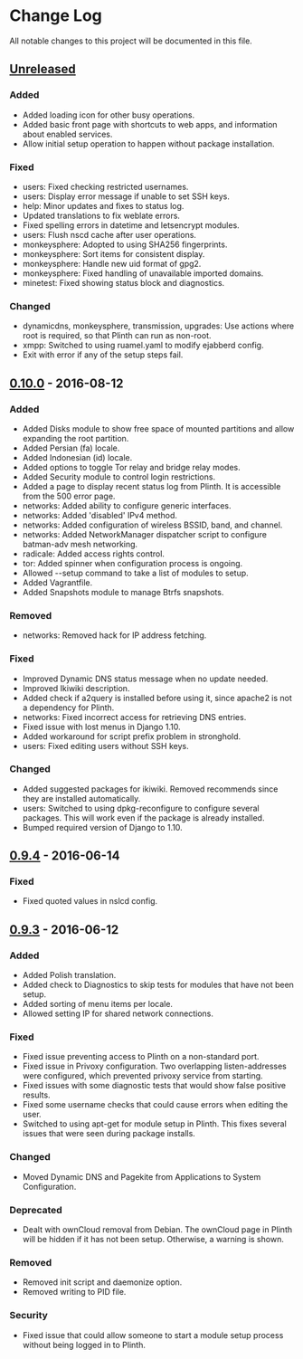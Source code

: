 # Change Log
All notable changes to this project will be documented in this file.

## [Unreleased]
### Added
- Added loading icon for other busy operations.
- Added basic front page with shortcuts to web apps, and information
  about enabled services.
- Allow initial setup operation to happen without package
  installation.

### Fixed
- users: Fixed checking restricted usernames.
- users: Display error message if unable to set SSH keys.
- help: Minor updates and fixes to status log.
- Updated translations to fix weblate errors.
- Fixed spelling errors in datetime and letsencrypt modules.
- users: Flush nscd cache after user operations.
- monkeysphere: Adopted to using SHA256 fingerprints.
- monkeysphere: Sort items for consistent display.
- monkeysphere: Handle new uid format of gpg2.
- monkeysphere: Fixed handling of unavailable imported domains.
- minetest: Fixed showing status block and diagnostics.

### Changed
- dynamicdns, monkeysphere, transmission, upgrades: Use actions where
  root is required, so that Plinth can run as non-root.
- xmpp: Switched to using ruamel.yaml to modify ejabberd config.
- Exit with error if any of the setup steps fail.

## [0.10.0] - 2016-08-12
### Added
- Added Disks module to show free space of mounted partitions and
  allow expanding the root partition.
- Added Persian (fa) locale.
- Added Indonesian (id) locale.
- Added options to toggle Tor relay and bridge relay modes.
- Added Security module to control login restrictions.
- Added a page to display recent status log from Plinth. It is
  accessible from the 500 error page.
- networks: Added ability to configure generic interfaces.
- networks: Added 'disabled' IPv4 method.
- networks: Added configuration of wireless BSSID, band, and channel.
- networks: Added NetworkManager dispatcher script to configure
  batman-adv mesh networking.
- radicale: Added access rights control.
- tor: Added spinner when configuration process is ongoing.
- Allowed --setup command to take a list of modules to setup.
- Added Vagrantfile.
- Added Snapshots module to manage Btrfs snapshots.

### Removed
- networks: Removed hack for IP address fetching.

### Fixed
- Improved Dynamic DNS status message when no update needed.
- Improved Ikiwiki description.
- Added check if a2query is installed before using it, since apache2
  is not a dependency for Plinth.
- networks: Fixed incorrect access for retrieving DNS entries.
- Fixed issue with lost menus in Django 1.10.
- Added workaround for script prefix problem in stronghold.
- users: Fixed editing users without SSH keys.

### Changed
- Added suggested packages for ikiwiki. Removed recommends since they
  are installed automatically.
- users: Switched to using dpkg-reconfigure to configure several
  packages. This will work even if the package is already installed.
- Bumped required version of Django to 1.10.

## [0.9.4] - 2016-06-14
### Fixed
- Fixed quoted values in nslcd config.

## [0.9.3] - 2016-06-12
### Added
- Added Polish translation.
- Added check to Diagnostics to skip tests for modules that have not
  been setup.
- Added sorting of menu items per locale.
- Allowed setting IP for shared network connections.

### Fixed
- Fixed issue preventing access to Plinth on a non-standard port.
- Fixed issue in Privoxy configuration. Two overlapping
  listen-addresses were configured, which prevented privoxy service
  from starting.
- Fixed issues with some diagnostic tests that would show false
  positive results.
- Fixed some username checks that could cause errors when editing the
  user.
- Switched to using apt-get for module setup in Plinth. This fixes
  several issues that were seen during package installs.

### Changed
- Moved Dynamic DNS and Pagekite from Applications to System
  Configuration.

### Deprecated
- Dealt with ownCloud removal from Debian. The ownCloud page in Plinth
  will be hidden if it has not been setup. Otherwise, a warning is
  shown.

### Removed
- Removed init script and daemonize option.
- Removed writing to PID file.

### Security
- Fixed issue that could allow someone to start a module setup process
  without being logged in to Plinth.

[Unreleased]: https://github.com/freedombox/Plinth/compare/v0.10.0...HEAD
[0.10.0]: https://github.com/freedombox/Plinth/compare/v0.9.4...v0.10.0
[0.9.4]: https://github.com/freedombox/Plinth/compare/v0.9.3...v0.9.4
[0.9.3]: https://github.com/freedombox/Plinth/compare/v0.9.2...v0.9.3

